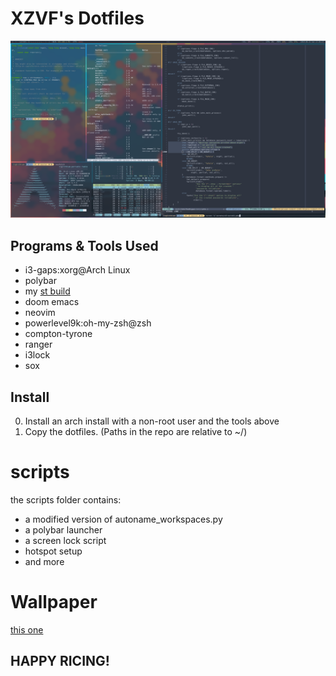 # XZVF's Dotfiles

![](scrots/s1.png)

## Programs & Tools Used
- i3-gaps:xorg@Arch Linux
- polybar
- my [st build](https://github.com/x-zvf/st)
- doom emacs
- neovim
- powerlevel9k:oh-my-zsh@zsh
- compton-tyrone
- ranger
- i3lock
- sox

## Install
0. Install an arch install with a non-root user and the tools above
1. Copy the dotfiles. (Paths in the repo are relative to ~/)

# scripts
the scripts folder contains:
- a modified version of autoname_workspaces.py
- a polybar launcher
- a screen lock script
- hotspot setup
- and more

# Wallpaper
[this one](https://i.redd.it/59bsn5hgnojy.jpg)

## HAPPY RICING!
